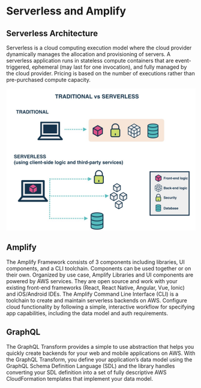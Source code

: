 # Serverless and Amplify

## Serverless Architecture
Serverless is a cloud computing execution model where the cloud provider dynamically manages the allocation and provisioning of servers. A serverless application runs in stateless compute containers that are event-triggered, ephemeral (may last for one invocation), and fully managed by the cloud provider. Pricing is based on the number of executions rather than pre-purchased compute capacity.

![image](img/Serverless.jpg)

## Amplify
The Amplify Framework consists of 3 components including libraries, UI components, and a CLI toolchain. Components can be used together or on their own. Organized by use case, Amplify Libraries and UI components are powered by AWS services. They are open source and work with your existing front-end frameworks (React, React Native, Angular, Vue, Ionic) and iOS/Android IDEs. The Amplify Command Line Interface (CLI) is a toolchain to create and maintain serverless backends on AWS. Configure cloud functionality by following a simple, interactive workflow for specifying app capabilities, including the data model and auth requirements.

## GraphQL
The GraphQL Transform provides a simple to use abstraction that helps you quickly create backends for your web and mobile applications on AWS. With the GraphQL Transform, you define your application’s data model using the GraphQL Schema Definition Language (SDL) and the library handles converting your SDL definition into a set of fully descriptive AWS CloudFormation templates that implement your data model.
